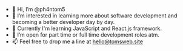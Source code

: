 - 👋 Hi, I’m @ph4ntom5
- 👀 I’m interested in learning more about software development and becoming a better developer day by day.
- 🌱 Currently I'm learning JavaScript and React.js framework.
- 💞️ I’m open for part time or full time development roles atm.
- 📫 Feel free to drop me a line at hello@tomsweb.site

<!---
ph4ntom5/ph4ntom5 is a ✨ special ✨ repository because its `README.md` (this file) appears on your GitHub profile.
You can click the Preview link to take a look at your changes.
--->
